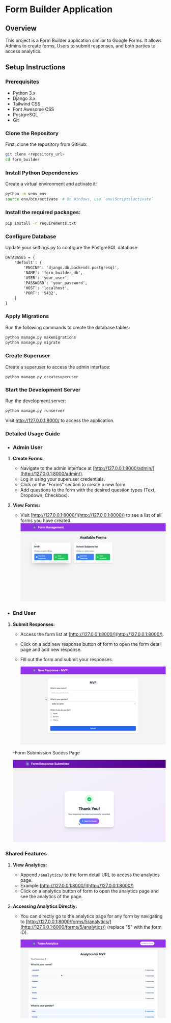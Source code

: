 # Form Builder Application

## Overview
This project is a Form Builder application similar to Google Forms. It allows Admins to create forms, Users to submit responses, and both parties to access analytics.

## Setup Instructions

### Prerequisites
- Python 3.x
- Django 3.x
- Tailwind CSS
- Font Awesome CSS
- PostgreSQL
- Git

### Clone the Repository
First, clone the repository from GitHub:
```sh
git clone <repository_url>
cd form_builder
```
### Install Python Dependencies
Create a virtual environment and activate it:

```sh
python -m venv env
source env/bin/activate  # On Windows, use `env\Scripts\activate`
```
### Install the required packages:

```sh
pip install -r requirements.txt
```

### Configure Database
Update your settings.py to configure the PostgreSQL database:
```
DATABASES = {
    'default': {
        'ENGINE': 'django.db.backends.postgresql',
        'NAME': 'form_builder_db',
        'USER': 'your_user',
        'PASSWORD': 'your_password',
        'HOST': 'localhost',
        'PORT': '5432',
    }
}

```
### Apply Migrations
Run the following commands to create the database tables:

```sh
python manage.py makemigrations
python manage.py migrate
```
### Create Superuser
Create a superuser to access the admin interface:
```
python manage.py createsuperuser
```

### Start the Development Server
Run the development server:
```sh
python manage.py runserver
```
Visit http://127.0.0.1:8000/ to access the application.

### Detailed Usage Guide

- ### Admin User

1) **Create Forms:**
   - Navigate to the admin interface at [http://127.0.0.1:8000/admin/](http://127.0.0.1:8000/admin/).
   - Log in using your superuser credentials.
   - Click on the "Forms" section to create a new form.
   - Add questions to the form with the desired question types (Text, Dropdown, Checkbox).

2) **View Forms:**
   - Visit [http://127.0.0.1:8000/](http://127.0.0.1:8000/) to see a list of all forms you have created.
     ![Alt Text](images/available_forms.png)

- ### End User

1) **Submit Responses:**
   - Access the form list at [http://127.0.0.1:8000/](http://127.0.0.1:8000/).
   - Click on a add new response button of form to open the form detail page and add new response.
   - Fill out the form and submit your responses.

     ![Alt Text](images/new_response.png)
     
   -Form Submission Sucess Page

    ![Alt Text](images/form_submission_sucess.png)


### Shared Features

1) **View Analytics:**
   - Append `/analytics/` to the form detail URL to access the analytics page.
   - Example:[http://127.0.0.1:8000/](http://127.0.0.1:8000/)
   - Click on a analytics button of form to open the analytics page and see the analytics of the page.

2) **Accessing Analytics Directly:**
   - You can directly go to the analytics page for any form by navigating to [http://127.0.0.1:8000/forms/5/analytics/](http://127.0.0.1:8000/forms/5/analytics/) (replace "5" with the form ID).

       ![Alt Text](images/analytics.png)

